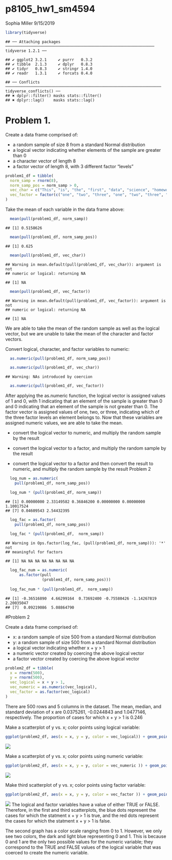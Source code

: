 p8105\_hw1\_sm4594
================
Sophia Miller
9/15/2019

``` r
library(tidyverse)
```

    ## ── Attaching packages ───────────────────────────────────────────────────────────────── tidyverse 1.2.1 ──

    ## ✔ ggplot2 3.2.1     ✔ purrr   0.3.2
    ## ✔ tibble  2.1.3     ✔ dplyr   0.8.3
    ## ✔ tidyr   0.8.3     ✔ stringr 1.4.0
    ## ✔ readr   1.3.1     ✔ forcats 0.4.0

    ## ── Conflicts ──────────────────────────────────────────────────────────────────── tidyverse_conflicts() ──
    ## ✖ dplyr::filter() masks stats::filter()
    ## ✖ dplyr::lag()    masks stats::lag()

# Problem 1.

Create a data frame comprised of:

  - a random sample of size 8 from a standard Normal distribution
  - a logical vector indicating whether elements of the sample are
    greater than 0
  - a character vector of length 8
  - a factor vector of length 8, with 3 different factor “levels”

<!-- end list -->

``` r
problem1_df = tibble(
  norm_samp = rnorm(8),
  norm_samp_pos = norm_samp > 0,
  vec_char = c("This", "is", "the", "first", "data", "science", "homework", "assignment"),
  vec_factor = factor(c("one", "two", "three", "one", "two", "three", "one", "two"))
)
```

Take the mean of each variable in the data frame
    above:

``` r
  mean(pull(problem1_df, norm_samp))
```

    ## [1] 0.5158626

``` r
  mean(pull(problem1_df, norm_samp_pos))
```

    ## [1] 0.625

``` r
  mean(pull(problem1_df, vec_char))
```

    ## Warning in mean.default(pull(problem1_df, vec_char)): argument is not
    ## numeric or logical: returning NA

    ## [1] NA

``` r
  mean(pull(problem1_df, vec_factor))
```

    ## Warning in mean.default(pull(problem1_df, vec_factor)): argument is not
    ## numeric or logical: returning NA

    ## [1] NA

We are able to take the mean of the random sample as well as the logical
vector, but we are unable to take the mean of the character and factor
vectors.

Convert logical, character, and factor variables to numeric:

``` r
  as.numeric(pull(problem1_df, norm_samp_pos)) 

  as.numeric(pull(problem1_df, vec_char))
```

    ## Warning: NAs introduced by coercion

``` r
  as.numeric(pull(problem1_df, vec_factor))
```

After applying the as.numeric function, the logical vector is assigned
values of 1 and 0, with 1 indicating that an element of the sample is
greater than 0 and 0 indicating that an element of the sample is not
greater than 0. The factor vector is assigned values of one, two, or
three, indicating which of the three factor levels an element belongs
to. Now that these variables are assigned numeric values, we are able to
take the mean.

  - convert the logical vector to numeric, and multiply the random
    sample by the result

  - convert the logical vector to a factor, and multiply the random
    sample by the result

  - convert the logical vector to a factor and then convert the result
    to numeric, and multiply the random sample by the result Problem 2

<!-- end list -->

``` r
  log_num = as.numeric(
    pull(problem1_df, norm_samp_pos))

  log_num * (pull(problem1_df, norm_samp))
```

    ## [1] 0.00000000 2.33149582 0.36846200 0.00000000 0.00000000 1.10017524
    ## [7] 0.04609543 2.54432395

``` r
  log_fac = as.factor(
    pull(problem1_df, norm_samp_pos))
  
  log_fac * (pull(problem1_df,  norm_samp))
```

    ## Warning in Ops.factor(log_fac, (pull(problem1_df, norm_samp))): '*' not
    ## meaningful for factors

    ## [1] NA NA NA NA NA NA NA NA

``` r
  log_fac_num = as.numeric(
      as.factor(pull
                (problem1_df, norm_samp_pos)))
  
  log_fac_num * (pull(problem1_df,  norm_samp))
```

    ## [1] -0.36516890  4.66299164  0.73692400 -0.75580426 -1.14267819  2.20035047
    ## [7]  0.09219086  5.08864790

\#Problem 2

Create a data frame comprised of:

  - x: a random sample of size 500 from a standard Normal distribution
  - y: a random sample of size 500 from a standard Normal distribution
  - a logical vector indicating whether x + y \> 1
  - a numeric vector created by coercing the above logical vector
  - a factor vector created by coercing the above logical vector

<!-- end list -->

``` r
problem2_df = tibble(
  x = rnorm(500),
  y = rnorm(500),
  vec_logical = x + y > 1,
  vec_numeric = as.numeric(vec_logical),
  vec_factor = as.factor(vec_logical)
)
```

There are 500 rows and 5 columns in the dataset. The mean, median, and
standard deviation of x are 0.0375261, -0.0244843 and 1.0477146,
respectively. The proportion of cases for which x + y \> 1 is 0.246

Make a scatterplot of y vs. x; color points using logical
variable:

``` r
ggplot(problem2_df, aes(x = x, y = y, color = vec_logical)) + geom_point()
```

![](p8105_hw1_sm4594_files/figure-gfm/unnamed-chunk-1-1.png)<!-- -->

Make a scatterplot of y vs. x; color points using numeric
variable:

``` r
ggplot(problem2_df, aes(x = x, y = y, color = vec_numeric )) + geom_point()
```

![](p8105_hw1_sm4594_files/figure-gfm/unnamed-chunk-2-1.png)<!-- -->

Make third scatterplot of y vs. x; color points using factor
variable:

``` r
ggplot(problem2_df, aes(x = x, y = y, color = vec_factor )) + geom_point()
```

![](p8105_hw1_sm4594_files/figure-gfm/unnamed-chunk-3-1.png)<!-- --> The
logical and factor variables have a value of either TRUE or FALSE.
Therefore, in the first and third scatterplots, the blue dots represent
the cases for which the statment x + y \> 1 is true, and the red dots
represent the cases for which the statment x + y \> 1 is false.

The second graph has a color scale ranging from 0 to 1. However, we only
see two colors, the dark and light blue representing 0 and 1. This is
because 0 and 1 are the only two possible values for the numeric
variable; they correspond to the TRUE and FALSE values of the logical
variable that was coerced to create the numeric variable.
